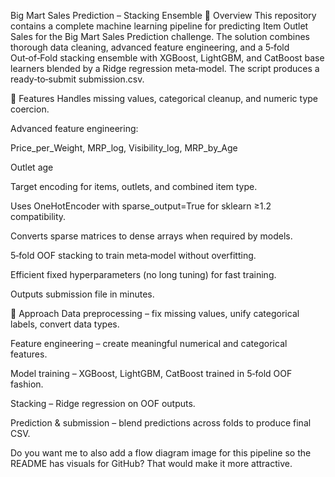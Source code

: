 Big Mart Sales Prediction – Stacking Ensemble
📌 Overview
This repository contains a complete machine learning pipeline for predicting Item Outlet Sales for the Big Mart Sales Prediction challenge.
The solution combines thorough data cleaning, advanced feature engineering, and a 5‑fold Out‑of‑Fold stacking ensemble with XGBoost, LightGBM, and CatBoost base learners blended by a Ridge regression meta‑model.
The script produces a ready‑to‑submit submission.csv.

🚀 Features
Handles missing values, categorical cleanup, and numeric type coercion.

Advanced feature engineering:

Price_per_Weight, MRP_log, Visibility_log, MRP_by_Age

Outlet age

Target encoding for items, outlets, and combined item type.

Uses OneHotEncoder with sparse_output=True for sklearn ≥1.2 compatibility.

Converts sparse matrices to dense arrays when required by models.

5‑fold OOF stacking to train meta‑model without overfitting.

Efficient fixed hyperparameters (no long tuning) for fast training.

Outputs submission file in minutes.

📜 Approach
Data preprocessing – fix missing values, unify categorical labels, convert data types.

Feature engineering – create meaningful numerical and categorical features.

Model training – XGBoost, LightGBM, CatBoost trained in 5‑fold OOF fashion.

Stacking – Ridge regression on OOF outputs.

Prediction & submission – blend predictions across folds to produce final CSV.

Do you want me to also add a flow diagram image for this pipeline so the README has visuals for GitHub? That would make it more attractive.
